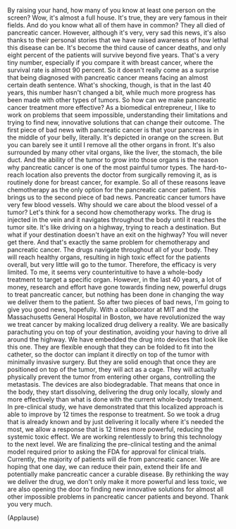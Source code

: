 
By raising your hand,
how many of you know
at least one person on the screen?
Wow, it&#39;s almost a full house.
It&#39;s true, they are very famous
in their fields.
And do you know what
all of them have in common?
They all died of pancreatic cancer.
However, although it&#39;s very,
very sad this news,
it&#39;s also thanks to their personal stories
that we have raised awareness
of how lethal this disease can be.
It&#39;s become the third cause
of cancer deaths,
and only eight percent of the patients
will survive beyond five years.
That&#39;s a very tiny number,
especially if you compare it
with breast cancer,
where the survival rate
is almost 90 percent.
So it doesn&#39;t really come as a surprise
that being diagnosed
with pancreatic cancer
means facing an almost
certain death sentence.
What&#39;s shocking, though,
is that in the last 40 years,
this number hasn&#39;t changed a bit,
while much more progress has been made
with other types of tumors.
So how can we make pancreatic cancer
treatment more effective?
As a biomedical entrepreneur,
I like to work on problems
that seem impossible,
understanding their limitations
and trying to find new,
innovative solutions
that can change their outcome.
The first piece of bad news
with pancreatic cancer
is that your pancreas is in the middle
of your belly, literally.
It&#39;s depicted in orange on the screen.
But you can barely see it
until I remove all the other
organs in front.
It&#39;s also surrounded
by many other vital organs,
like the liver, the stomach,
the bile duct.
And the ability of the tumor
to grow into those organs
is the reason why pancreatic cancer
is one of the most painful tumor types.
The hard-to-reach location
also prevents the doctor
from surgically removing it,
as is routinely done
for breast cancer, for example.
So all of these reasons leave
chemotherapy as the only option
for the pancreatic cancer patient.
This brings us to the second
piece of bad news.
Pancreatic cancer tumors have
very few blood vessels.
Why should we care
about the blood vessel of a tumor?
Let&#39;s think for a second
how chemotherapy works.
The drug is injected in the vein
and it navigates throughout the body
until it reaches the tumor site.
It&#39;s like driving on a highway,
trying to reach a destination.
But what if your destination
doesn&#39;t have an exit on the highway?
You will never get there.
And that&#39;s exactly the same problem
for chemotherapy and pancreatic cancer.
The drugs navigate
throughout all of your body.
They will reach healthy organs,
resulting in high toxic effect
for the patients overall,
but very little will go to the tumor.
Therefore, the efficacy is very limited.
To me, it seems very counterintuitive
to have a whole-body treatment
to target a specific organ.
However, in the last 40 years,
a lot of money, research
and effort have gone towards
finding new, powerful drugs
to treat pancreatic cancer,
but nothing has been done
in changing the way
we deliver them to the patient.
So after two pieces of bad news,
I&#39;m going to give you
good news, hopefully.
With a collaborator at MIT
and the Massachusetts
General Hospital in Boston,
we have revolutionized
the way we treat cancer
by making localized
drug delivery a reality.
We are basically parachuting you
on top of your destination,
avoiding your having to drive
all around the highway.
We have embedded the drug
into devices that look like this one.
They are flexible enough
that they can be folded
to fit into the catheter,
so the doctor can implant it
directly on top of the tumor
with minimally invasive surgery.
But they are solid enough
that once they are positioned
on top of the tumor,
they will act as a cage.
They will actually
physically prevent the tumor
from entering other organs,
controlling the metastasis.
The devices are also biodegradable.
That means that once in the body,
they start dissolving,
delivering the drug only locally,
slowly and more effectively
than what is done with the current
whole-body treatment.
In pre-clinical study,
we have demonstrated
that this localized approach
is able to improve by 12 times
the response to treatment.
So we took a drug that is already known
and by just delivering it locally
where it&#39;s needed the most,
we allow a response
that is 12 times more powerful,
reducing the systemic toxic effect.
We are working relentlessly to bring
this technology to the next level.
We are finalizing the pre-clinical testing
and the animal model required
prior to asking the FDA for approval
for clinical trials.
Currently, the majority of patients
will die from pancreatic cancer.
We are hoping that one day,
we can reduce their pain,
extend their life
and potentially make pancreatic cancer
a curable disease.
By rethinking the way we deliver the drug,
we don&#39;t only make it
more powerful and less toxic,
we are also opening the door
to finding new innovative solutions
for almost all other impossible problems
in pancreatic cancer patients and beyond.
Thank you very much.

(Applause)

